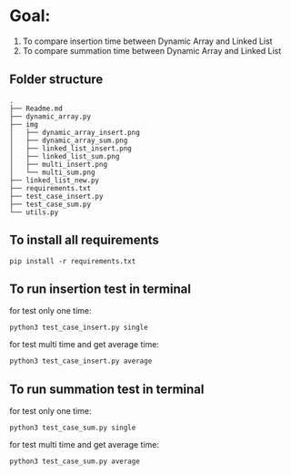 # Goal:

1. To compare insertion time between Dynamic Array and Linked List
2. To compare summation time between Dynamic Array and Linked List

## Folder structure

```terminal
.
├── Readme.md
├── dynamic_array.py
├── img
│   ├── dynamic_array_insert.png
│   ├── dynamic_array_sum.png
│   ├── linked_list_insert.png
│   ├── linked_list_sum.png
│   ├── multi_insert.png
│   └── multi_sum.png
├── linked_list_new.py
├── requirements.txt
├── test_case_insert.py
├── test_case_sum.py
└── utils.py
```

## To install all requirements

```terminal
pip install -r requirements.txt
```

## To run insertion test in terminal

for test only one time:

```terminal
python3 test_case_insert.py single
```

for test multi time and get average time:

```terminal
python3 test_case_insert.py average
```

## To run summation test in terminal

for test only one time:

```terminal
python3 test_case_sum.py single
```

for test multi time and get average time:

```terminal
python3 test_case_sum.py average
```
